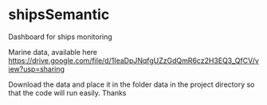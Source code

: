 # shipsSemantic
Dashboard for ships monitoring

Marine data, available here <https://drive.google.com/file/d/1IeaDpJNqfgUZzGdQmR6cz2H3EQ3_QfCV/view?usp=sharing>

Download the data and place it in the folder data in the project directory so that the code will run easily. Thanks
